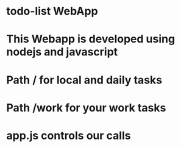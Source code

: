 # todo-list WebApp
#
#
# This Webapp is developed using nodejs and javascript
# Path / for local and daily tasks 
# Path /work for your work tasks
#
# app.js controls our calls
